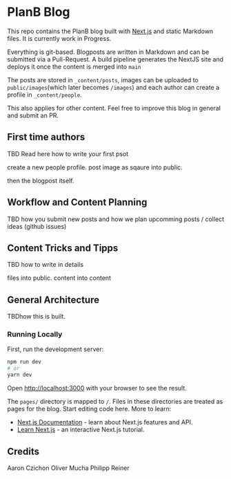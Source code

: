 # PlanB Blog
This repo contains the PlanB blog built with [Next.js](https://nextjs.org/) and static Markdown files. It is currently work in Progress.

Everything is git-based. Blogposts are written in Markdown and can be submitted via a Pull-Request. A build pipeline generates the NextJS site and deploys it once the content is merged into `main`

The posts are stored in `_content/posts`, images can be uploaded to `public/images`(which later becomes `/images`) and each author can create a profile in `_content/people`.

This also applies for other content. Feel free to improve this blog in general and submit an PR.

## First time authors

TBD Read here how to write your first psot

create a new people profile. post image as sqaure into public.

then the blogpost itself.

## Workflow and Content Planning

TBD how you submit new posts and how we plan upcomming posts / collect ideas (github issues)

## Content Tricks and Tipps

TBD how to write in details

files into public. content into content

## General Architecture

TBDhow this is built.

### Running Locally
First, run the development server:

```bash
npm run dev
# or
yarn dev
```

Open [http://localhost:3000](http://localhost:3000) with your browser to see the result.

The `pages/` directory is mapped to `/`. Files in these directories are treated as pages for the blog. Start editing code here. More to learn:

- [Next.js Documentation](https://nextjs.org/docs) - learn about Next.js features and API.
- [Learn Next.js](https://nextjs.org/learn) - an interactive Next.js tutorial.

## Credits

Aaron Czichon
Oliver Mucha
Philipp Reiner
